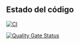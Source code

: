 ## Estado del código

[![CI](https://github.com/chanocb/nightlifebackend/actions/workflows/CI.yml/badge.svg)](https://github.com/chanocb/nightlifebackend/actions/workflows/CI.yml)

[![Quality Gate Status](https://sonarcloud.io/api/project_badges/measure?project=chanocb_nightlifebackend&metric=alert_status)](https://sonarcloud.io/summary/new_code?id=chanocb_nightlifebackend)